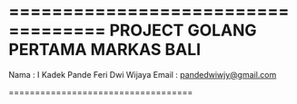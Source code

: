 ===================================
PROJECT GOLANG PERTAMA MARKAS BALI
===================================

Nama : I Kadek Pande Feri Dwi Wijaya
Email : pandedwiwjy@gmail.com

===================================
